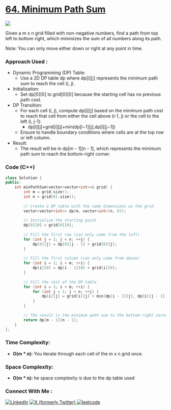 # [64. Minimum Path Sum](https://leetcode.com/problems/minimum-path-sum/description/)

![](https://badgen.net/badge/Level/Medium/yellow)

Given a m x n grid filled with non-negative numbers, find a path from top left to bottom right, which minimizes the sum of all numbers along its path.

Note: You can only move either down or right at any point in time.

### Approach Used :

-   Dynamic Programming (DP) Table:
    -   Use a 2D DP table dp where dp[i][j] represents the minimum path sum to reach the cell (i, j).
-   Initialization:
    -   Set dp[0][0] to grid[0][0] because the starting cell has no previous path cost.
-   DP Transition:
    -   For each cell (i, j), compute dp[i][j] based on the minimum path cost to reach that cell from either the cell above (i-1, j) or the cell to the left (i, j-1):
        -   dp[i][j]=grid[i][j]+min(dp[i−1][j],dp[i][j−1])
    -   Ensure to handle boundary conditions where cells are at the top row or left column.
-   Result:
    -   The result will be in dp[m - 1][n - 1], which represents the minimum path sum to reach the bottom-right corner.

### Code (C++)

```cpp
class Solution {
public:
    int minPathSum(vector<vector<int>>& grid) {
        int m = grid.size();
        int n = grid[0].size();
        
        // Create a DP table with the same dimensions as the grid
        vector<vector<int>> dp(m, vector<int>(n, 0));
        
        // Initialize the starting point
        dp[0][0] = grid[0][0];
        
        // Fill the first row (can only come from the left)
        for (int j = 1; j < n; ++j) {
            dp[0][j] = dp[0][j - 1] + grid[0][j];
        }
        
        // Fill the first column (can only come from above)
        for (int i = 1; i < m; ++i) {
            dp[i][0] = dp[i - 1][0] + grid[i][0];
        }
        
        // Fill the rest of the DP table
        for (int i = 1; i < m; ++i) {
            for (int j = 1; j < n; ++j) {
                dp[i][j] = grid[i][j] + min(dp[i - 1][j], dp[i][j - 1]);
            }
        }
        
        // The result is the minimum path sum to the bottom-right corner
        return dp[m - 1][n - 1];
    }
};
```

### Time Complexity:
- **O(m * n):** You iterate through each cell of the m x n grid once.

### Space Complexity:
- **O(m * n):** he space complexity is due to the dp table used 


### Connect With Me : 

<a href="https://www.linkedin.com/in/shivam-ray-b4306524a/" target="_blank"><img src="https://img.shields.io/badge/LinkedIn-0077B5?style=for-the-badge&logo=linkedin&logoColor=white" alt="LinkedIn"></a>
<a href="https://x.com/rai_shivam11/" target="_blank"><img src="https://img.shields.io/badge/Twitter-1DA1F2?style=for-the-badge&logo=twitter&logoColor=white" alt="X (formerly Twitter)">
</a>
<a href="https://leetcode.com/u/shrunited0702/" target="_blank"><img src="https://img.shields.io/badge/LeetCode-000000?style=for-the-badge&logo=LeetCode&logoColor=#d16c06" alt="leetcode">
</a>
